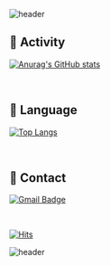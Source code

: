 ![header](https://capsule-render.vercel.app/api?type=waving&color=gradient&height=200&section=header&text=Hello&fontSize=70&fontAlignY=40&fontColot=ffffff)



<h2>💜 Activity</h2>

[![Anurag's GitHub stats](https://github-readme-stats.vercel.app/api?username=lwnh&show_icons=true&theme=buefy&include_all_commits=ture)](https://github.com/anuraghazra/github-readme-stats)

<br>
<h2>💛 Language</h2>

[![Top Langs](https://github-readme-stats.vercel.app/api/top-langs/?username=lwnh&layout=compact&langs_count=6)](https://github.com/anuraghazra/github-readme-stats)

<br>
<h2>💌 Contact</h2>

[![Gmail Badge](https://img.shields.io/badge/Gmail-d14836?style=flat-square&logo=Gmail&logoColor=white&link=mailto:eo8umi@gmail.com)](mailto:eo8umi@gmail.com)

<br>

  [![Hits](https://hits.seeyoufarm.com/api/count/incr/badge.svg?url=https%3A%2F%2Fgithub.com%2Flwnh&count_bg=%23C6A8FF&title_bg=%23B4B4B4&icon=github.svg&icon_color=%23FFFFFF&title=hits&edge_flat=false)](https://hits.seeyoufarm.com)

![header](https://capsule-render.vercel.app/api?type=waving&color=gradient&height=100&section=footer)
